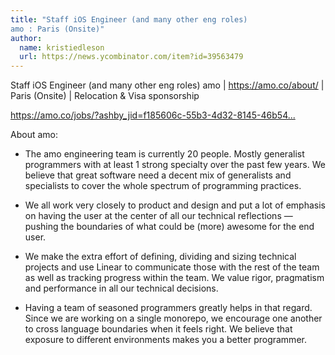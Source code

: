 ```yaml
---
title: "Staff iOS Engineer (and many other eng roles) 
amo : Paris (Onsite)"
author:
  name: kristiedleson
  url: https://news.ycombinator.com/item?id=39563479
---
```

Staff iOS Engineer (and many other eng roles) 
amo | <a href="https:&#x2F;&#x2F;amo.co&#x2F;about&#x2F;" rel="nofollow">https:&#x2F;&#x2F;amo.co&#x2F;about&#x2F;</a> | Paris (Onsite) | Relocation &amp; Visa sponsorship

<a href="https:&#x2F;&#x2F;amo.co&#x2F;jobs&#x2F;?ashby_jid=f185606c-55b3-4d32-8145-46b547ef4ec2" rel="nofollow">https:&#x2F;&#x2F;amo.co&#x2F;jobs&#x2F;?ashby_jid=f185606c-55b3-4d32-8145-46b54...</a>

About amo:

* The amo engineering team is currently 20 people. Mostly generalist programmers with at least 1 strong specialty over the past few years. We believe that great software need a decent mix of generalists and specialists to cover the whole spectrum of programming practices.

* We all work very closely to product and design and put a lot of emphasis on having the user at the center of all our technical reflections — pushing the boundaries of what could be (more) awesome for the end user.

* We make the extra effort of defining, dividing and sizing technical projects and use Linear to communicate those with the rest of the team as well as tracking progress within the team. We value rigor, pragmatism and performance in all our technical decisions.

* Having a team of seasoned programmers greatly helps in that regard. Since we are working on a single monorepo, we encourage one another to cross language boundaries when it feels right. We believe that exposure to different environments makes you a better programmer.

